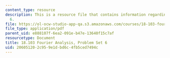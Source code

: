 ```yaml
---
content_type: resource
description: This is a resource file that contains information regarding problem set
  6.
file: https://ol-ocw-studio-app-qa.s3.amazonaws.com/courses/18-103-fourier-analysis-fall-2013/206051202c959e1dbd6c4fb5ced7494c_MIT18_103F13_pset6.pdf
file_type: application/pdf
parent_uid: e888107f-6ea2-091e-b47e-13640f15c7af
resourcetype: Document
title: 18.103 Fourier Analysis, Problem Set 6
uid: 20605120-2c95-9e1d-bd6c-4fb5ced7494c
---
```

